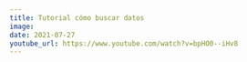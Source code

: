 ```yaml
---
title: Tutorial cómo buscar datos
image: 
date: 2021-07-27
youtube_url: https://www.youtube.com/watch?v=bpHO0--iHv8
---
```




